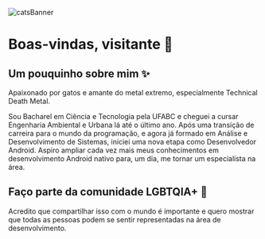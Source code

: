 ![catsBanner](https://user-images.githubusercontent.com/70399469/130787230-8290906a-98a9-4f9c-bf22-555b7a9d21eb.png)
# Boas-vindas, visitante :yellow_heart:
## Um pouquinho sobre mim :sparkles:
Apaixonado por gatos e amante do metal extremo, especialmente Technical Death Metal.

Sou Bacharel em Ciência e Tecnologia pela UFABC e cheguei a cursar Engenharia Ambiental e Urbana lá até o último ano. Após uma transição de carreira para o mundo da programação, e agora já formado em Análise e Desenvolvimento de Sistemas, iniciei uma nova etapa como Desenvolvedor Android. Aspiro ampliar cada vez mais meus conhecimentos em desenvolvimento Android nativo para, um dia, me tornar um especialista na área.
## Faço parte da comunidade LGBTQIA+ :rainbow:
Acredito que compartilhar isso com o mundo é importante e quero mostrar que todas as pessoas podem se sentir representadas na área de desenvolvimento.
